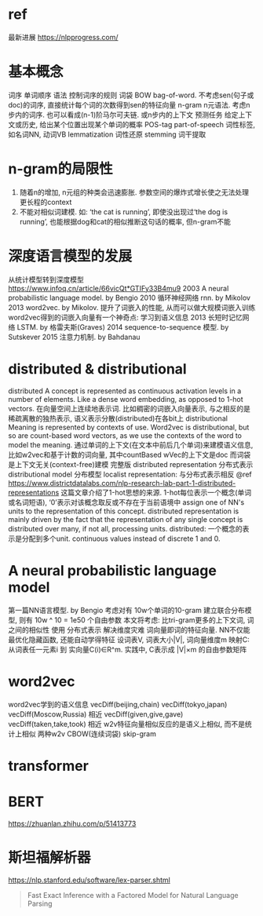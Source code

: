 # ref
最新进展  https://nlpprogress.com/

# 基本概念
词序             单词顺序
语法             控制词序的规则
词袋             BOW bag-of-word. 不考虑sen(句子或doc)的词序, 直接统计每个词的次数得到sen的特征向量
n-gram           n元语法. 考虑n步内的词序. 也可以看成(n-1)阶马尔可夫链. 或n步内的上下文
预测任务         给定上下文或历史, 给出某个位置出现某个单词的概率
POS-tag          part-of-speech 词性标签, 如名词NN, 动词VB
lemmatization    词性还原
stemming         词干提取

# n-gram的局限性
1. 随着n的增加, n元组的种类会迅速膨胀. 参数空间的爆炸式增长使之无法处理更长程的context
2. 不能对相似词建模. 如: ‘the cat is running’, 即使没出现过‘the dog is running’, 也能根据dog和cat的相似推断这句话的概率, 但n-gram不能

# 深度语言模型的发展
从统计模型转到深度模型
https://www.infoq.cn/article/66vicQt*GTIFy33B4mu9
2003 A neural probabilistic language model. by Bengio
2010 循环神经网络 rnn. by Mikolov
2013 word2vec. by Mikolov. 提升了词嵌入的性能, 从而可以做大规模词嵌入训练
  word2vec得到的词嵌入向量有一个神奇点: 学习到语义信息
2013 长短时记忆网络 LSTM. by 格雷夫斯(Graves)
2014 sequence-to-sequence 模型. by Sutskever
2015 注意力机制. by Bahdanau

# distributed & distributional
distributed
  A concept is represented as continuous activation levels in a number of elements. Like a dense word embedding, as opposed to 1-hot vectors.
  在向量空间上连续地表示词. 比如稠密的词嵌入向量表示, 与之相反的是稀疏离散的独热表示, 语义表示分散(distributed)在各bit上
distributional
  Meaning is represented by contexts of use. Word2vec is distributional, but so are count-based word vectors, as we use the contexts of the word to model the meaning.
  通过单词的上下文(在文本中前后几个单词)来建模语义信息, 比如w2vec和基于计数的词向量, 其中countBased wVec的上下文是doc
  而词袋是上下文无关(context-free)建模
完整版
  distributed representation 分布式表示
  distributional model 分布模型
localist representation: 与分布式表示相反
  @ref https://www.districtdatalabs.com/nlp-research-lab-part-1-distributed-representations
  这篇文章介绍了1-hot思想的来源. 1-hot每位表示一个概念(单词或名词短语), ‘0’表示对该概念取反或不存在于当前语境中
    assign one of NN's units to the representation of this concept.
    distributed representation is mainly driven by the fact that the representation of any single concept is distributed over many, if not all, processing units.
    distributed: 一个概念的表示是分配到多个unit. continuous values instead of discrete 1 and 0.

# A neural probabilistic language model
第一篇NN语言模型. by Bengio
考虑对有 10w个单词的10-gram 建立联合分布模型, 则有 10w ^ 10 = 1e50 个自由参数
本文将考虑: 比tri-gram更多的上下文词, 词之间的相似性
使用 分布式表示 解决维度灾难
词向量即词的特征向量. NN不仅能最优化隐藏函数, 还能自动学得特征
设词表V, 词表大小|V|, 词向量维度m
映射C: 从词表任一元素i 到 实向量C(i)∈R^m. 实践中, C表示成 |V|×m 的自由参数矩阵

# word2vec
word2vec学到的语义信息
  vecDiff(beijing,chain) vecDiff(tokyo,japan) vecDiff(Moscow,Russia) 相近
  vecDiff(given,give,gave) vecDiff(taken,take,took) 相近
  w2v特征向量相似反应的是语义上相似, 而不是统计上相似
两种w2v
  CBOW(连续词袋) skip-gram

# transformer

# BERT
https://zhuanlan.zhihu.com/p/51413773

# 斯坦福解析器
https://nlp.stanford.edu/software/lex-parser.shtml
> Fast Exact Inference with a Factored Model for Natural Language Parsing